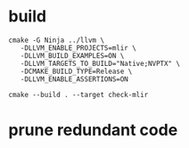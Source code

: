# build

``` shell
cmake -G Ninja ../llvm \
   -DLLVM_ENABLE_PROJECTS=mlir \
   -DLLVM_BUILD_EXAMPLES=ON \
   -DLLVM_TARGETS_TO_BUILD="Native;NVPTX" \
   -DCMAKE_BUILD_TYPE=Release \
   -DLLVM_ENABLE_ASSERTIONS=ON

cmake --build . --target check-mlir
```

# prune redundant code